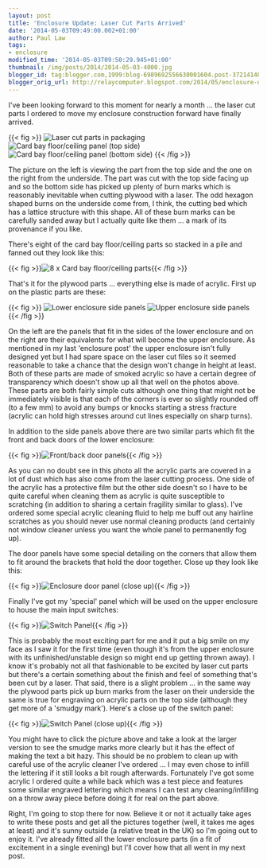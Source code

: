 ```yaml
---
layout: post
title: 'Enclosure Update: Laser Cut Parts Arrived'
date: '2014-05-03T09:49:00.002+01:00'
author: Paul Law
tags:
- enclosure
modified_time: '2014-05-03T09:50:29.945+01:00'
thumbnail: /img/posts/2014/2014-05-03-4000.jpg
blogger_id: tag:blogger.com,1999:blog-6989692556630001604.post-3721414048515411703
blogger_orig_url: http://relaycomputer.blogspot.com/2014/05/enclosure-update-laser-cut-parts-arrived.html
---
```


I've been looking forward to this moment for nearly a month ... the laser cut 
parts I ordered to move my enclosure construction forward have finally 
arrived.

{{< fig >}}
![Laser cut parts in packaging](/img/posts/2014/2014-05-03-0000.jpg)
![Card bay floor/ceiling panel (top side)](/img/posts/2014/2014-05-03-0001.JPG)
![Card bay floor/ceiling panel (bottom side)](/img/posts/2014/2014-05-03-0002.JPG)
{{< /fig >}}

The picture on the left is viewing the part from the top side and 
the one on the right from the underside. The part was cut with the top side 
facing up and so the bottom side has picked up plenty of burn marks which is 
reasonably inevitable when cutting plywood with a laser. The odd hexagon 
shaped burns on the underside come from, I think, the cutting bed which has a 
lattice structure with this shape. All of these burn marks can be carefully 
sanded away but I actually quite like them ... a mark of its provenance if you 
like.

There's eight of the card bay floor/ceiling parts so stacked 
in a pile and fanned out they look like this:

{{< fig >}}![8 x Card bay floor/ceiling parts](/img/posts/2014/2014-05-03-0003.JPG){{< /fig >}}

That's 
it for the plywood parts ... everything else is made of acrylic. First up on 
the plastic parts are these:

{{< fig >}}
![Lower enclosure side panels](/img/posts/2014/2014-05-03-0004.JPG)
![Upper enclosure side panels](/img/posts/2014/2014-05-03-0005.jpg)
{{< /fig >}}

On the left 
are the panels that fit in the sides of the lower enclosure and on the right 
are their equivalents for what will become the upper enclosure. As mentioned 
in my last 'enclosure post' the upper enclosure isn't fully designed yet but I 
had spare space on the laser cut files so it seemed reasonable to take a 
chance that the design won't change in height at least. Both of these parts 
are made of smoked acrylic so have a certain degree of transparency which 
doesn't show up all that well on the photos above. These parts are both fairly 
simple cuts although one thing that might not be immediately visible is that 
each of the corners is ever so slightly rounded off (to a few mm) to avoid any 
bumps or knocks starting a stress fracture (acrylic can hold high stresses 
around cut lines especially on sharp turns).

In addition to the 
side panels above there are two similar parts which fit the front and back 
doors of the lower enclosure:

{{< fig >}}![Front/back door panels](/img/posts/2014/2014-05-03-0006.jpg){{< /fig >}}

As you can no 
doubt see in this photo all the acrylic parts are covered in a lot of dust 
which has also come from the laser cutting process. One side of the acrylic 
has a protective film but the other side doesn't so I have to be quite careful 
when cleaning them as acrylic is quite susceptible to scratching (in addition 
to sharing a certain fragility similar to glass). I've ordered some special 
acrylic cleaning fluid to help me buff out any hairline scratches as you 
should never use normal cleaning products (and certainly not window cleaner 
unless you want the whole panel to permanently fog up).

The door 
panels have some special detailing on the corners that allow them to fit 
around the brackets that hold the door together. Close up they look like 
this:

{{< fig >}}![Enclosure door panel (close up)](/img/posts/2014/2014-05-03-0007.jpg){{< /fig >}}

Finally 
I've got my 'special' panel which will be used on the upper enclosure to house 
the main input switches:

{{< fig >}}![Switch Panel](/img/posts/2014/2014-05-03-0008.JPG){{< /fig >}}

This is probably the most exciting part for me and it put a big 
smile on my face as I saw it for the first time (even though it's from the 
upper enclosure with its unfinished/unstable design so might end up getting 
thrown away). I know it's probably not all that fashionable to be excited by 
laser cut parts but there's a certain something about the finish and feel of 
something that's been cut by a laser. That said, there is a slight problem ... 
in the same way the plywood parts pick up burn marks from the laser on their 
underside the same is true for engraving on acrylic parts on the top side 
(although they get more of a 'smudgy mark'). Here's a close up of the switch 
panel:

{{< fig >}}![Switch Panel (close up)](/img/posts/2014/2014-05-03-0009.jpg){{< /fig >}}

You might have to click the picture above and take a look at the 
larger version to see the smudge marks more clearly but it has the effect of 
making the text a bit hazy. This should be no problem to clean up with careful 
use of the acrylic cleaner I've ordered ... I may even chose to infill the 
lettering if it still looks a bit rough afterwards. Fortunately I've got some 
acrylic I ordered quite a while back which was a test piece and features some 
similar engraved lettering which means I can test any cleaning/infilling on a 
throw away piece before doing it for real on the part above.

Right, 
I'm going to stop there for now. Believe it or not it actually take ages to 
write these posts and get all the pictures together (well, it takes me ages at 
least) and it's sunny outside (a relative treat in the UK) so I'm going out to 
enjoy it. I've already fitted all the lower enclosure parts (in a fit of 
excitement in a single evening) but I'll cover how that all went in my next 
post.

 
